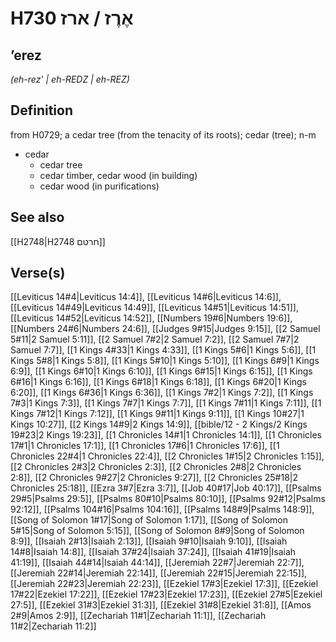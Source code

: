 # H730 אֶרֶז / ארז

## ʼerez

_(eh-rez' | eh-REDZ | eh-REZ)_

## Definition

from H0729; a cedar tree (from the tenacity of its roots); cedar (tree); n-m

- cedar
  - cedar tree
  - cedar timber, cedar wood (in building)
  - cedar wood (in purifications)

## See also

[[H2748|H2748 חרטם]]

## Verse(s)

[[Leviticus 14#4|Leviticus 14:4]], [[Leviticus 14#6|Leviticus 14:6]], [[Leviticus 14#49|Leviticus 14:49]], [[Leviticus 14#51|Leviticus 14:51]], [[Leviticus 14#52|Leviticus 14:52]], [[Numbers 19#6|Numbers 19:6]], [[Numbers 24#6|Numbers 24:6]], [[Judges 9#15|Judges 9:15]], [[2 Samuel 5#11|2 Samuel 5:11]], [[2 Samuel 7#2|2 Samuel 7:2]], [[2 Samuel 7#7|2 Samuel 7:7]], [[1 Kings 4#33|1 Kings 4:33]], [[1 Kings 5#6|1 Kings 5:6]], [[1 Kings 5#8|1 Kings 5:8]], [[1 Kings 5#10|1 Kings 5:10]], [[1 Kings 6#9|1 Kings 6:9]], [[1 Kings 6#10|1 Kings 6:10]], [[1 Kings 6#15|1 Kings 6:15]], [[1 Kings 6#16|1 Kings 6:16]], [[1 Kings 6#18|1 Kings 6:18]], [[1 Kings 6#20|1 Kings 6:20]], [[1 Kings 6#36|1 Kings 6:36]], [[1 Kings 7#2|1 Kings 7:2]], [[1 Kings 7#3|1 Kings 7:3]], [[1 Kings 7#7|1 Kings 7:7]], [[1 Kings 7#11|1 Kings 7:11]], [[1 Kings 7#12|1 Kings 7:12]], [[1 Kings 9#11|1 Kings 9:11]], [[1 Kings 10#27|1 Kings 10:27]], [[2 Kings 14#9|2 Kings 14:9]], [[bible/12 - 2 Kings/2 Kings 19#23|2 Kings 19:23]], [[1 Chronicles 14#1|1 Chronicles 14:1]], [[1 Chronicles 17#1|1 Chronicles 17:1]], [[1 Chronicles 17#6|1 Chronicles 17:6]], [[1 Chronicles 22#4|1 Chronicles 22:4]], [[2 Chronicles 1#15|2 Chronicles 1:15]], [[2 Chronicles 2#3|2 Chronicles 2:3]], [[2 Chronicles 2#8|2 Chronicles 2:8]], [[2 Chronicles 9#27|2 Chronicles 9:27]], [[2 Chronicles 25#18|2 Chronicles 25:18]], [[Ezra 3#7|Ezra 3:7]], [[Job 40#17|Job 40:17]], [[Psalms 29#5|Psalms 29:5]], [[Psalms 80#10|Psalms 80:10]], [[Psalms 92#12|Psalms 92:12]], [[Psalms 104#16|Psalms 104:16]], [[Psalms 148#9|Psalms 148:9]], [[Song of Solomon 1#17|Song of Solomon 1:17]], [[Song of Solomon 5#15|Song of Solomon 5:15]], [[Song of Solomon 8#9|Song of Solomon 8:9]], [[Isaiah 2#13|Isaiah 2:13]], [[Isaiah 9#10|Isaiah 9:10]], [[Isaiah 14#8|Isaiah 14:8]], [[Isaiah 37#24|Isaiah 37:24]], [[Isaiah 41#19|Isaiah 41:19]], [[Isaiah 44#14|Isaiah 44:14]], [[Jeremiah 22#7|Jeremiah 22:7]], [[Jeremiah 22#14|Jeremiah 22:14]], [[Jeremiah 22#15|Jeremiah 22:15]], [[Jeremiah 22#23|Jeremiah 22:23]], [[Ezekiel 17#3|Ezekiel 17:3]], [[Ezekiel 17#22|Ezekiel 17:22]], [[Ezekiel 17#23|Ezekiel 17:23]], [[Ezekiel 27#5|Ezekiel 27:5]], [[Ezekiel 31#3|Ezekiel 31:3]], [[Ezekiel 31#8|Ezekiel 31:8]], [[Amos 2#9|Amos 2:9]], [[Zechariah 11#1|Zechariah 11:1]], [[Zechariah 11#2|Zechariah 11:2]]